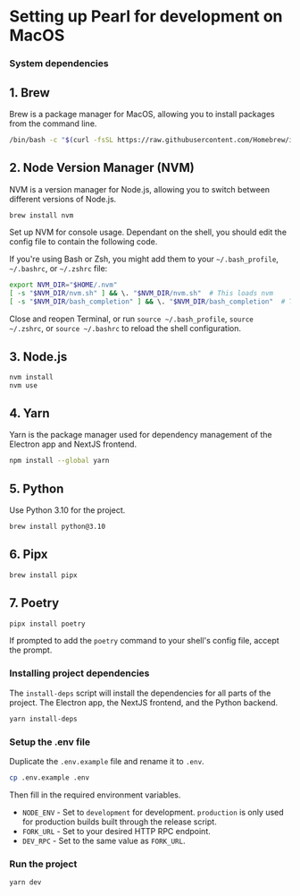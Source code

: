 # Setting up Pearl for development on MacOS

### System dependencies

## 1. Brew

Brew is a package manager for MacOS, allowing you to install packages from the command line.

```bash
/bin/bash -c "$(curl -fsSL https://raw.githubusercontent.com/Homebrew/install/HEAD/install.sh)"
```

## 2. Node Version Manager (NVM)

NVM is a version manager for Node.js, allowing you to switch between different versions of Node.js.

```bash
brew install nvm
```

Set up NVM for console usage. Dependant on the shell, you should edit the config file to contain the following code.

If you're using Bash or Zsh, you might add them to your `~/.bash_profile`, `~/.bashrc`, or `~/.zshrc` file:

```bash
export NVM_DIR="$HOME/.nvm"
[ -s "$NVM_DIR/nvm.sh" ] && \. "$NVM_DIR/nvm.sh"  # This loads nvm
[ -s "$NVM_DIR/bash_completion" ] && \. "$NVM_DIR/bash_completion"  # This loads nvm bash_completion
```

Close and reopen Terminal, or run `source ~/.bash_profile`, `source ~/.zshrc`, or `source ~/.bashrc` to reload the shell configuration.

## 3. Node.js

```bash
nvm install
nvm use
```

## 4. Yarn

Yarn is the package manager used for dependency management of the Electron app and NextJS frontend.

```bash
npm install --global yarn
```

## 5. Python

Use Python 3.10 for the project.

```bash
brew install python@3.10
```

## 6. Pipx

```bash
brew install pipx
```

## 7. Poetry

```bash
pipx install poetry
```

If prompted to add the `poetry` command to your shell's config file, accept the prompt.

### Installing project dependencies

The `install-deps` script will install the dependencies for all parts of the project.
The Electron app, the NextJS frontend, and the Python backend.

```bash
yarn install-deps
```

### Setup the .env file

Duplicate the `.env.example` file and rename it to `.env`.

```bash
cp .env.example .env
```

Then fill in the required environment variables.

- `NODE_ENV` - Set to `development` for development. `production` is only used for production builds built through the release script.
- `FORK_URL` - Set to your desired HTTP RPC endpoint.
- `DEV_RPC` - Set to the same value as `FORK_URL`.

### Run the project

```bash
yarn dev
```
